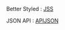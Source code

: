 Better Styled : [JSS](https://github.com/oliviertassinari/a-journey-toward-better-style#results)

JSON API : [APIJSON](https://github.com/cssinjs/jss/blob/master/docs/json-api.md)

